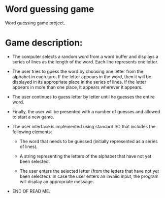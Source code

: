 # Word guessing game

Word guessing game project.

# Game description:

* The computer selects a random word from a word buffer and displays a series of lines as the length of the word. Each line represents one letter.

* The user tries to guess the word by choosing one letter from the alphabet in each turn. If the letter appears in the word, then it will be displayed in its appropriate place in the series     of lines. If the letter appears in more than one place, it appears wherever it appears.

* The user continues to guess letter by letter until he guesses the entire word.

* Finally, the user will be presented with a number of guesses and allowed to start a new game.

* The user interface is implemented using standard I/O that includes the following elements:
 
     * The word that needs to be guessed (initially represented as a series of lines).
 
     * A string representing the letters of the alphabet that have not yet been selected.
 
     * The user enters the selected letter (from the letters that have not yet been selected). In case the user enters an invalid input, the program will display an appropriate message.

* END OF READ ME.
